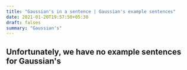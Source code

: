 ```yaml
---
title: "Gaussian's in a sentence | Gaussian's example sentences"
date: 2021-01-20T19:57:50+05:30
draft: falses
summary: "Gaussian's"
---
```

## Unfortunately, we have no example sentences for Gaussian's                 
